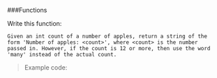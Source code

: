 ###Functions

Write this function:  

    Given an int count of a number of apples, return a string of the
    form 'Number of apples: <count>', where <count> is the number
    passed in. However, if the count is 12 or more, then use the word
    'many' instead of the actual count.
    
>  Example code:

```

```
